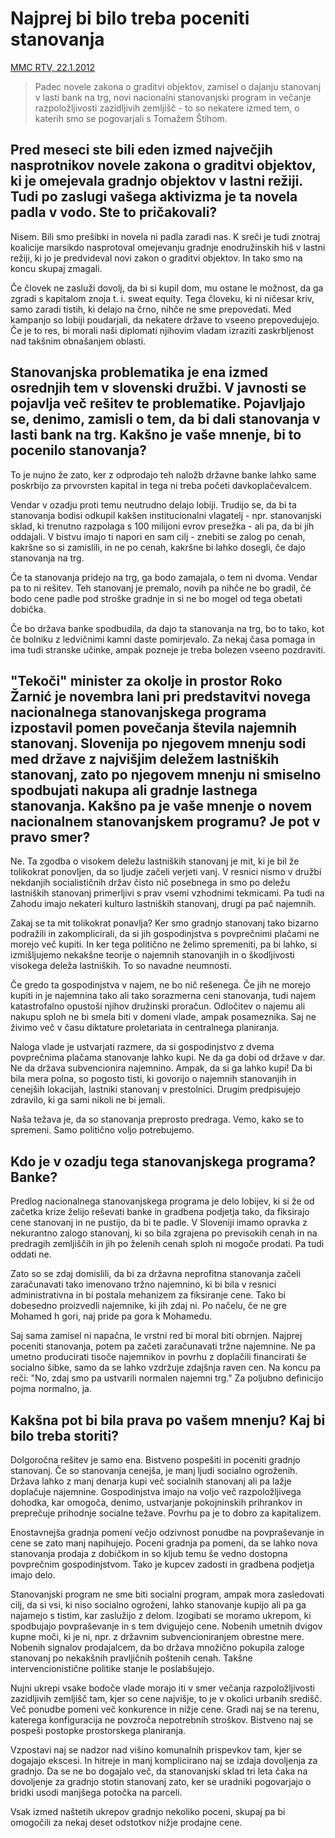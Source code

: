 # Najprej bi bilo treba poceniti stanovanja

[MMC RTV, 22.1.2012](https://www.rtvslo.si/gospodarstvo/stih-najprej-bi-bilo-treba-poceniti-stanovanja/275079)

> Padec novele zakona o graditvi objektov, zamisel o dajanju stanovanj v lasti bank na trg, novi nacionalni stanovanjski program in večanje razpoložljivosti zazidljivih zemljišč - to so nekatere izmed tem, o katerih smo se pogovarjali s Tomažem Štihom.

## Pred meseci ste bili eden izmed največjih nasprotnikov novele zakona o graditvi objektov, ki je omejevala gradnjo objektov v lastni režiji. Tudi po zaslugi vašega aktivizma je ta novela padla v vodo. Ste to pričakovali?

Nisem. Bili smo prešibki in novela ni padla zaradi nas. K sreči je tudi znotraj koalicije marsikdo nasprotoval omejevanju gradnje enodružinskih hiš v lastni režiji, ki jo je predvideval novi zakon o graditvi objektov. In tako smo na koncu skupaj zmagali.

Če človek ne zasluži dovolj, da bi si kupil dom, mu ostane le možnost, da ga zgradi s kapitalom znoja t. i. sweat equity. Tega človeku, ki ni ničesar kriv, samo zaradi tistih, ki delajo na črno, nihče ne sme prepovedati. Med kampanjo so lobiji poudarjali, da nekatere države to vseeno prepovedujejo. Če je to res, bi morali naši diplomati njihovim vladam izraziti zaskrbljenost nad takšnim obnašanjem oblasti.

## Stanovanjska problematika je ena izmed osrednjih tem v slovenski družbi. V javnosti se pojavlja več rešitev te problematike. Pojavljajo se, denimo, zamisli o tem, da bi dali stanovanja v lasti bank na trg. Kakšno je vaše mnenje, bi to pocenilo stanovanja?

To je nujno že zato, ker z odprodajo teh naložb državne banke lahko same poskrbijo za prvovrsten kapital in tega ni treba početi davkoplačevalcem.

Vendar v ozadju proti temu neutrudno delajo lobiji. Trudijo se, da bi ta stanovanja bodisi odkupil kakšen institucionalni vlagatelj - npr. stanovanjski sklad, ki trenutno razpolaga s 100 milijoni evrov presežka - ali pa, da bi jih oddajali. V bistvu imajo ti napori en sam cilj - znebiti se zalog po cenah, kakršne so si zamislili, in ne po cenah, kakršne bi lahko dosegli, če dajo stanovanja na trg.

Če ta stanovanja pridejo na trg, ga bodo zamajala, o tem ni dvoma. Vendar pa to ni rešitev. Teh stanovanj je premalo, novih pa nihče ne bo gradil, če bodo cene padle pod stroške gradnje in si ne bo mogel od tega obetati dobička.

Če bo država banke spodbudila, da dajo ta stanovanja na trg, bo to tako, kot če bolniku z ledvičnimi kamni daste pomirjevalo. Za nekaj časa pomaga in ima tudi stranske učinke, ampak pozneje je treba bolezen vseeno pozdraviti.

## "Tekoči" minister za okolje in prostor Roko Žarnić je novembra lani pri predstavitvi novega nacionalnega stanovanjskega programa izpostavil pomen povečanja števila najemnih stanovanj. Slovenija po njegovem mnenju sodi med države z najvišjim deležem lastniških stanovanj, zato po njegovem mnenju ni smiselno spodbujati nakupa ali gradnje lastnega stanovanja. Kakšno pa je vaše mnenje o novem nacionalnem stanovanjskem programu? Je pot v pravo smer?

Ne. Ta zgodba o visokem deležu lastniških stanovanj je mit, ki je bil že tolikokrat ponovljen, da so ljudje začeli verjeti vanj. V resnici nismo v družbi nekdanjih socialističnih držav čisto nič posebnega in smo po deležu lastniških stanovanj primerljivi s prav vsemi vzhodnimi tekmicami. Pa tudi na Zahodu imajo nekateri kulturo lastniških stanovanj, drugi pa pač najemnih.

Zakaj se ta mit tolikokrat ponavlja? Ker smo gradnjo stanovanj tako bizarno podražili in zakomplicirali, da si jih gospodinjstva s povprečnimi plačami ne morejo več kupiti. In ker tega politično ne želimo spremeniti, pa bi lahko, si izmišljujemo nekakšne teorije o najemnih stanovanjih in o škodljivosti visokega deleža lastniških. To so navadne neumnosti.

Če gredo ta gospodinjstva v najem, ne bo nič rešenega. Če jih ne morejo kupiti in je najemnina tako ali tako sorazmerna ceni stanovanja, tudi najem katastrofalno opustoši njihov družinski proračun. Odločitev o najemu ali nakupu sploh ne bi smela biti v domeni vlade, ampak posameznika. Saj ne živimo več v času diktature proletariata in centralnega planiranja.

Naloga vlade je ustvarjati razmere, da si gospodinjstvo z dvema povprečnima plačama stanovanje lahko kupi. Ne da ga dobi od države v dar. Ne da država subvencionira najemnino. Ampak, da si ga lahko kupi! Da bi bila mera polna, so pogosto tisti, ki govorijo o najemnih stanovanjih in cenejših lokacijah, lastniki stanovanj v prestolnici. Drugim predpisujejo zdravilo, ki ga sami nikoli ne bi jemali.

Naša težava je, da so stanovanja preprosto predraga. Vemo, kako se to spremeni. Samo politično voljo potrebujemo.

## Kdo je v ozadju tega stanovanjskega programa? Banke?

Predlog nacionalnega stanovanjskega programa je delo lobijev, ki si že od začetka krize želijo reševati banke in gradbena podjetja tako, da fiksirajo cene stanovanj in ne pustijo, da bi te padle. V Sloveniji imamo opravka z nekurantno zalogo stanovanj, ki so bila zgrajena po previsokih cenah in na predragih zemljiščih in jih po želenih cenah sploh ni mogoče prodati. Pa tudi oddati ne.

Zato so se zdaj domislili, da bi za državna neprofitna stanovanja začeli zaračunavati tako imenovano tržno najemnino, ki bi bila v resnici administrativna in bi postala mehanizem za fiksiranje cene. Tako bi dobesedno proizvedli najemnike, ki jih zdaj ni. Po načelu, če ne gre Mohamed h gori, naj pride pa gora k Mohamedu.

Saj sama zamisel ni napačna, le vrstni red bi moral biti obrnjen. Najprej poceniti stanovanja, potem pa začeti zaračunavati tržne najemnine. Ne pa umetno producirati tisoče najemnikov in povrhu z doplačili financirati še socialno šibke, samo da se lahko vzdržuje zdajšnja raven cen. Na koncu pa reči: "No, zdaj smo pa ustvarili normalen najemni trg." Za poljubno definicijo pojma normalno, ja.

## Kakšna pot bi bila prava po vašem mnenju? Kaj bi bilo treba storiti?

Dolgoročna rešitev je samo ena. Bistveno pospešiti in poceniti gradnjo stanovanj. Če so stanovanja cenejša, je manj ljudi socialno ogroženih. Država lahko z manj denarja kupi več socialnih stanovanj ali pa lažje doplačuje najemnine. Gospodinjstva imajo na voljo več razpoložljivega dohodka, kar omogoča, denimo, ustvarjanje pokojninskih prihrankov in preprečuje prihodnje socialne težave. Povrhu pa je to dobro za kapitalizem.

Enostavnejša gradnja pomeni večjo odzivnost ponudbe na povpraševanje in cene se zato manj napihujejo. Poceni gradnja pa pomeni, da se lahko nova stanovanja prodaja z dobičkom in so kljub temu še vedno dostopna povprečnim gospodinjstvom. Tako je kupcev zadosti in gradbena podjetja imajo delo.

Stanovanjski program ne sme biti socialni program, ampak mora zasledovati cilj, da si vsi, ki niso socialno ogroženi, lahko stanovanje kupijo ali pa ga najamejo s tistim, kar zaslužijo z delom. Izogibati se moramo ukrepom, ki spodbujajo povpraševanje in s tem dvigujejo cene. Nobenih umetnih dvigov kupne moči, ki je ni, npr. z državnim subvencioniranjem obrestne mere. Nobenih signalov prodajalcem, da bo država množično pokupila zaloge stanovanj po nekakšnih pravljičnih poštenih cenah. Takšne intervencionistične politike stanje le poslabšujejo.

Nujni ukrepi vsake bodoče vlade morajo iti v smer večanja razpoložljivosti zazidljivih zemljišč tam, kjer so cene najvišje, to je v okolici urbanih središč. Več ponudbe pomeni več konkurence in nižje cene. Gradi naj se na terenu, katerega konfiguracija ne povzroča nepotrebnih stroškov. Bistveno naj se pospeši postopke prostorskega planiranja.

Vzpostavi naj se nadzor nad višino komunalnih prispevkov tam, kjer se dogajajo ekscesi. In hitreje in manj komplicirano naj se izdaja dovoljenja za gradnjo. Da se ne bo dogajalo več, da stanovanjski sklad tri leta čaka na dovoljenje za gradnjo stotin stanovanj zato, ker se uradniki pogovarjajo o bridki usodi manjšega potočka na parceli.

Vsak izmed naštetih ukrepov gradnjo nekoliko poceni, skupaj pa bi omogočili za nekaj deset odstotkov nižje prodajne cene.